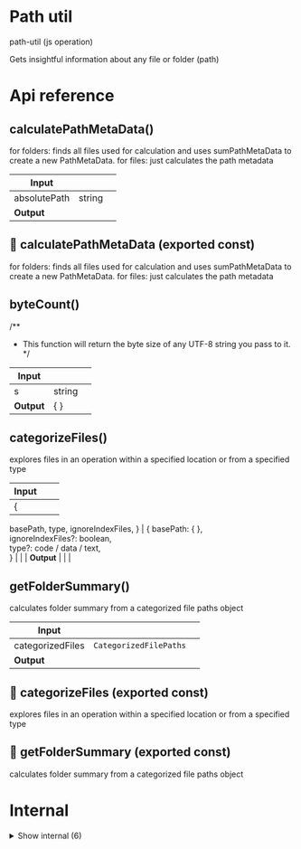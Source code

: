 # Path util

path-util (js operation)

Gets insightful information about any file or folder (path)




# Api reference

## calculatePathMetaData()

for folders: finds all files used for calculation and uses sumPathMetaData to create a new PathMetaData.
for files: just calculates the path metadata


| Input      |    |    |
| ---------- | -- | -- |
| absolutePath | string |  |
| **Output** |    |    |



## 📄 calculatePathMetaData (exported const)

for folders: finds all files used for calculation and uses sumPathMetaData to create a new PathMetaData.
for files: just calculates the path metadata


## byteCount()

/**
 * This function will return the byte size of any UTF-8 string you pass to it.
 */


| Input      |    |    |
| ---------- | -- | -- |
| s | string |  |
| **Output** | {  }   |    |



## categorizeFiles()

explores files in an operation within a specified location or from a specified type


| Input      |    |    |
| ---------- | -- | -- |
| {
  basePath,
  type,
  ignoreIndexFiles,
} | { basePath: {  }, <br />ignoreIndexFiles?: boolean, <br />type?: code / data / text, <br /> } |  |
| **Output** |    |    |



## getFolderSummary()

calculates folder summary from a categorized file paths object


| Input      |    |    |
| ---------- | -- | -- |
| categorizedFiles | `CategorizedFilePaths` |  |
| **Output** |    |    |



## 📄 categorizeFiles (exported const)

explores files in an operation within a specified location or from a specified type


## 📄 getFolderSummary (exported const)

calculates folder summary from a categorized file paths object

# Internal

<details><summary>Show internal (6)</summary>
  
  # getPathMainComment()

export const sumFolderSummary = (
firstFolderSummary: FolderSummary,
secondFolderSummary: FolderSummary
): FolderSummary => {
const folderSummaryKeys = Object.keys(
firstFolderSummary
) as (keyof FolderSummary)[];
const sum = mergeObjectsArray(
folderSummaryKeys.map((keyName) => {
return {
[keyName]: sumAllKeys([
firstFolderSummary[keyName],
secondFolderSummary[keyName],
],["bytes","characters","lines","numberOfFiles"]),
};
})
) as FolderSummary;

return sum;
};


takes all PathMetaData of an array that contains all child files, and merges them, taking the newest update date, the earliest created-date, and summing size

export const sumFileGeneralMetaData = async (
childrenMetaDataArray: PathGeneralMetaData[]
): Promise<PathGeneralMetaData | null> => {
const sum = childrenMetaDataArray.reduce(
(sumMetaData, pathMetaData: PathGeneralMetaData) => {
const newPathMetaData: PathGeneralMetaData = {
createdAt:
!sumMetaData || pathMetaData.createdAt < sumMetaData.createdAt
? pathMetaData.createdAt
: sumMetaData.createdAt,
updatedAt:
!sumMetaData || pathMetaData.updatedAt > sumMetaData.updatedAt
? pathMetaData.updatedAt
: sumMetaData.updatedAt,
sizes: !sumMetaData
? pathMetaData.sizes
: sumFolderSummary(sumMetaData.sizes, pathMetaData.sizes),
};

return newPathMetaData;
},
null as PathGeneralMetaData | null
);

return sum;
};


| Input      |    |    |
| ---------- | -- | -- |
| absolutePath | string |  |
| **Output** |    |    |



## getSizeSummary()

gets a size summary for a file path

Does not calculate this for files that are too big (bigger than 1MB)


| Input      |    |    |
| ---------- | -- | -- |
| filePath | string |  |
| **Output** |    |    |



## sumSizeSummary()

| Input      |    |    |
| ---------- | -- | -- |
| filePaths | string[] |  |
| **Output** |    |    |



## 📄 getPathMainComment (exported const)

export const sumFolderSummary = (
firstFolderSummary: FolderSummary,
secondFolderSummary: FolderSummary
): FolderSummary => {
const folderSummaryKeys = Object.keys(
firstFolderSummary
) as (keyof FolderSummary)[];
const sum = mergeObjectsArray(
folderSummaryKeys.map((keyName) => {
return {
[keyName]: sumAllKeys([
firstFolderSummary[keyName],
secondFolderSummary[keyName],
],["bytes","characters","lines","numberOfFiles"]),
};
})
) as FolderSummary;

return sum;
};


takes all PathMetaData of an array that contains all child files, and merges them, taking the newest update date, the earliest created-date, and summing size

export const sumFileGeneralMetaData = async (
childrenMetaDataArray: PathGeneralMetaData[]
): Promise<PathGeneralMetaData | null> => {
const sum = childrenMetaDataArray.reduce(
(sumMetaData, pathMetaData: PathGeneralMetaData) => {
const newPathMetaData: PathGeneralMetaData = {
createdAt:
!sumMetaData || pathMetaData.createdAt < sumMetaData.createdAt
? pathMetaData.createdAt
: sumMetaData.createdAt,
updatedAt:
!sumMetaData || pathMetaData.updatedAt > sumMetaData.updatedAt
? pathMetaData.updatedAt
: sumMetaData.updatedAt,
sizes: !sumMetaData
? pathMetaData.sizes
: sumFolderSummary(sumMetaData.sizes, pathMetaData.sizes),
};

return newPathMetaData;
},
null as PathGeneralMetaData | null
);

return sum;
};


## 📄 getSizeSummary (exported const)

gets a size summary for a file path

Does not calculate this for files that are too big (bigger than 1MB)


## 📄 sumSizeSummary (exported const)

  </details>


